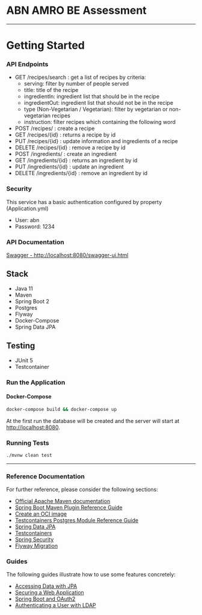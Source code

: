 # ABN AMRO BE Assessment
****

# Getting Started

### API Endpoints
* GET /recipes/search : get a list of recipes by criteria:
  * serving: filter by number of people served
  * title: title of the recipe
  * ingredientIn: ingredient list that should be in the recipe
  * ingredientOut: ingredient list that should not be in the recipe
  * type (Non-Vegetarian / Vegetarian): filter by vegetarian or non-vegetarian recipes
  * instruction: filter recipes which containing the following word
* POST /recipes/ : create a recipe
* GET /recipes/{id} : returns a recipe by id
* PUT /recipes/{id} : update information and ingredients of a recipe
* DELETE /recipes/{id} : remove a recipe by id
* POST /ingredients/ : create an ingredient
* GET /ingredients/{id} : returns an ingredient by id
* PUT /ingredients/{id} : update an ingredient
* DELETE /ingredients/{id} : remove an ingredient by id

### Security
This service has a basic authentication configured by property (Application.yml)
* User: abn
* Password: 1234

### API Documentation
[Swagger - http://localhost:8080/swagger-ui.html](http://localhost:8080/swagger-ui.html)

## Stack
* Java 11
* Maven
* Spring Boot 2
* Postgres
* Flyway
* Docker-Compose
* Spring Data JPA

## Testing
* JUnit 5
* Testcontainer

### Run the Application

#### Docker-Compose
```bash
docker-compose build && docker-compose up
```
At the first run the database will be created and the server will start at <http://localhost:8080>.

### Running Tests
```bash
./mvnw clean test
```

****

### Reference Documentation
For further reference, please consider the following sections:

* [Official Apache Maven documentation](https://maven.apache.org/guides/index.html)
* [Spring Boot Maven Plugin Reference Guide](https://docs.spring.io/spring-boot/docs/2.7.1/maven-plugin/reference/html/)
* [Create an OCI image](https://docs.spring.io/spring-boot/docs/2.7.1/maven-plugin/reference/html/#build-image)
* [Testcontainers Postgres Module Reference Guide](https://www.testcontainers.org/modules/databases/postgres/)
* [Spring Data JPA](https://docs.spring.io/spring-boot/docs/2.7.1/reference/htmlsingle/#data.sql.jpa-and-spring-data)
* [Testcontainers](https://www.testcontainers.org/)
* [Spring Security](https://docs.spring.io/spring-boot/docs/2.7.1/reference/htmlsingle/#web.security)
* [Flyway Migration](https://docs.spring.io/spring-boot/docs/2.7.1/reference/htmlsingle/#howto.data-initialization.migration-tool.flyway)

### Guides
The following guides illustrate how to use some features concretely:

* [Accessing Data with JPA](https://spring.io/guides/gs/accessing-data-jpa/)
* [Securing a Web Application](https://spring.io/guides/gs/securing-web/)
* [Spring Boot and OAuth2](https://spring.io/guides/tutorials/spring-boot-oauth2/)
* [Authenticating a User with LDAP](https://spring.io/guides/gs/authenticating-ldap/)

